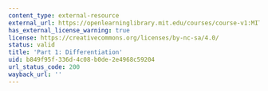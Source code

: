 ```yaml
---
content_type: external-resource
external_url: https://openlearninglibrary.mit.edu/courses/course-v1:MITx+18.01.1x+2T2019/about
has_external_license_warning: true
license: https://creativecommons.org/licenses/by-nc-sa/4.0/
status: valid
title: 'Part 1: Differentiation'
uid: b849f95f-336d-4c08-b0de-2e4968c59204
url_status_code: 200
wayback_url: ''
---
```

